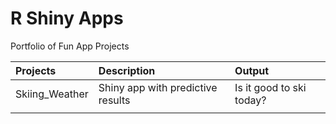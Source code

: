 # R Shiny Apps
 Portfolio of Fun App Projects


| Projects  | Description  | Output |
| :------------ |:---------------| :---------------|
| Skiing_Weather    | Shiny app with predictive results  | Is it good to ski today? |
|  |        |   |
